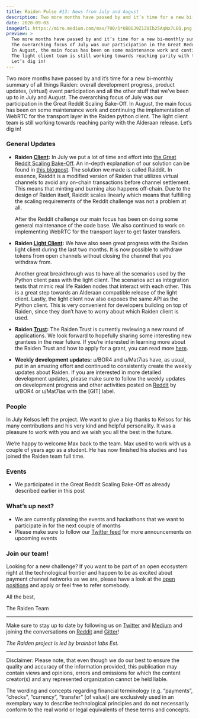 ```yaml
---
title: Raiden Pulse #13: News from July and August
description: Two more months have passed by and it’s time for a new bi-monthly summary of all things Raiden.
date: 2020-09-03
imageUrl: https://miro.medium.com/max/700/1*UBQGJ9Z1Z8Ib25AqNx7LEQ.png
preview: >
  Two more months have passed by and it’s time for a new bi-monthly summary of all things Raiden: overall development progress, product updates, (virtual) event participation and all the other stuff that we’ve been up to in July and August.
  The overarching focus of July was our participation in the Great Reddit Scaling Bake-Off.
  In August, the main focus has been on some maintenance work and continuing the implementation of WebRTC for the transport layer in the Raiden python client.
  The light client team is still working towards reaching parity with the Alderaan release.
  Let’s dig in!
---
```


Two more months have passed by and it’s time for a new bi-monthly summary of all things Raiden: overall development progress, product updates, (virtual) event participation and all the other stuff that we’ve been up to in July and August. The overarching focus of July was our participation in the Great Reddit Scaling Bake-Off. In August, the main focus has been on some maintenance work and continuing the implementation of WebRTC for the transport layer in the Raiden python client. The light client team is still working towards reaching parity with the Alderaan release. Let’s dig in!


### General Updates

-   **Raiden [Client](https://github.com/raiden-network/raiden):** In July we put a lot of time and effort into [the Great Reddit Scaling Bake-Off](https://www.reddit.com/r/ethereum/comments/hbjx25/the_great_reddit_scaling_bakeoff/). An in-depth explanation of our solution can be found in [this blogpost](https://medium.com/@raiden_network/raiddit-scaling-reddit-community-points-with-raiden-9fe60c14ae47). The solution we made is called Raiddit. In essence, Raiddit is a modified version of Raiden that utilizes virtual channels to avoid any on-chain transactions before channel settlement. This means that minting and burning also happens off-chain. Due to the design of Raiden itself, Raiddit scales linearly which means that fulfilling the scaling requirements of the Reddit challenge was not a problem at all.

    After the Reddit challenge our main focus has been on doing some general maintenance of the code base. We also continued to work on implementing WebRTC for the transport layer to get faster transfers.

-   **Raiden [Light Client](https://github.com/raiden-network/light-client):** We have also seen great progress with the Raiden light client during the last two months. It is now possible to withdraw tokens from open channels without closing the channel that you withdraw from. 

    Another great breakthrough was to have all the scenarios used by the Python client pass with the light client. The scenarios act as integration tests that mimic real life Raiden nodes that interact with each other. This is a great step towards an Alderaan compatible release of the light client. Lastly, the light client now also exposes the same API as the Python client. This is very convenient for developers building on top of Raiden, since they don’t have to worry about which Raiden client is used.

-   **Raiden [Trust](https://www.raidentrust.li/):** The Raiden Trust is currently reviewing a new round of applications. We look forward to hopefully sharing some interesting new grantees in the near future. If you’re interested in learning more about the Raiden Trust and how to apply for a grant, you can read more [here](https://www.raidentrust.li/guidelines.html).
-   **Weekly development updates:** u/BOR4 and u/Mat7ias have, as usual, put in an amazing effort and continued to consistently create the weekly updates about Raiden. If you are interested in more detailed development updates, please make sure to follow the weekly updates on development progress and other activities posted on [Reddit](https://www.reddit.com/r/raidennetwork/) by u/BOR4 or u/Mat7ias with the [GIT] label. 


### People

In July Kelsos left the project. We want to give a big thanks to Kelsos for his many contributions and his very kind and helpful personality. It was a pleasure to work with you and we wish you all the best in the future.

We’re happy to welcome Max back to the team. Max used to work with us a couple of years ago as a student. He has now finished his studies and has joined the Raiden team full time.


### Events
-   We participated in the Great Reddit Scaling Bake-Off as already described earlier in this post


### What’s up next?



-   We are currently planning the events and hackathons that we want to participate in for the next couple of months
-   Please make sure to follow our [Twitter feed](https://twitter.com/raiden_network) for more announcements on upcoming events


### Join our team!

Looking for a new challenge? If you want to be part of an open ecosystem right at the technological frontier and happen to be as excited about payment channel networks as we are, please have a look at the [open positions](https://angel.co/brainbot-group/jobs) and apply or feel free to refer somebody.

All the best,

The Raiden Team

- - - 

Make sure to stay up to date by following us on [Twitter](https://twitter.com/raiden_network) and [Medium](https://medium.com/raiden-network) and joining the conversations on [Reddit](https://www.reddit.com/r/raidennetwork/) and [Gitter](https://gitter.im/raiden-network/raiden)!

_The Raiden project is led by brainbot labs Est._

- - - 

Disclaimer: Please note, that even though we do our best to ensure the quality and accuracy of the information provided, this publication may contain views and opinions, errors and omissions for which the content creator(s) and any represented organization cannot be held liable.

The wording and concepts regarding financial terminology (e.g. “payments”, “checks”, “currency”, “transfer” [of value]) are exclusively used in an exemplary way to describe technological principles and do not necessarily conform to the real world or legal equivalents of these terms and concepts.
